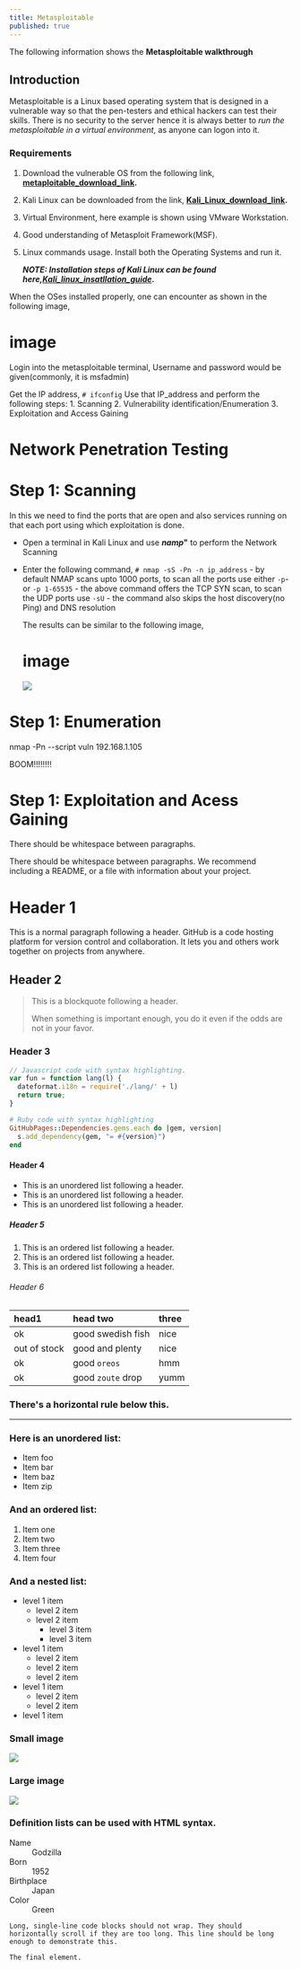 ```yaml
---
title: Metasploitable
published: true
---
```

The following information shows the **Metasploitable walkthrough**

## [](#header-2)Introduction

   Metasploitable is a Linux based operating system that is designed in a vulnerable way so that the pen-testers and ethical hackers can test their skills. There is no security to the server hence it is always better to _run the metasploitable in a virtual environment_, as anyone can logon into it.
  
  ### [](#header-3)Requirements
  
   1. Download the vulnerable OS from the following link, **[metaploitable_download_link](https://sourceforge.net/projects/metasploitable/files/Metasploitable2/).**
   2. Kali Linux can be downloaded from the link, **[Kali_Linux_download_link](https://www.kali.org/).**
   3. Virtual Environment, here example is shown using VMware Workstation.
   4. Good understanding of Metasploit Framework(MSF).
   5. Linux commands usage.
       Install both the Operating Systems and run it.
      
      **_NOTE: Installation steps of Kali Linux can be found here,[Kali_linux_insatllation_guide](another_page)_.**
      
   When the OSes installed properly, one can encounter as shown in the following image,
   

   # [](#header-1) image 
   
   
   Login into the metasploitable terminal, Username and password would be given(commonly, it is msfadmin)
     
   Get the IP address, `# ifconfig`
   Use that IP_address and perform the following steps: 
        1. Scanning
        2. Vulnerability identification/Enumeration
        3. Exploitation and Access Gaining 

# [](#header-1) Network Penetration Testing

# [](#header-1)Step 1: Scanning 
   
   In this we need to find the ports that are open and also services running on that each port using which exploitation is done.

   * Open a terminal in Kali Linux and use **_namp_"** to perform the Network Scanning
   * Enter the following command, `# nmap -sS -Pn -n ip_address`
            - by default NMAP scans upto 1000 ports, to scan all the ports use either `-p`- or `-p 1-65535`
            - the above command offers the TCP SYN scan, to scan the UDP ports use `-sU`
            - the command also skips the host discovery(no Ping) and DNS resolution
            
      The results can be similar to the following image,
      
      # [](#header-1) image 
         
        ![](https://assets-cdn.github.com/images/icons/emoji/octocat.png)



# [](#header-1)Step 1: Enumeration

nmap -Pn --script vuln 192.168.1.105

   BOOM!!!!!!!!

# [](#header-1)Step 1: Exploitation and Acess Gaining

There should be whitespace between paragraphs.

There should be whitespace between paragraphs. We recommend including a README, or a file with information about your project.

# [](#header-1)Header 1

This is a normal paragraph following a header. GitHub is a code hosting platform for version control and collaboration. It lets you and others work together on projects from anywhere.

## [](#header-2)Header 2

> This is a blockquote following a header.
>
> When something is important enough, you do it even if the odds are not in your favor.

### [](#header-3)Header 3

```js
// Javascript code with syntax highlighting.
var fun = function lang(l) {
  dateformat.i18n = require('./lang/' + l)
  return true;
}
```

```ruby
# Ruby code with syntax highlighting
GitHubPages::Dependencies.gems.each do |gem, version|
  s.add_dependency(gem, "= #{version}")
end
```

#### [](#header-4)Header 4

*   This is an unordered list following a header.
*   This is an unordered list following a header.
*   This is an unordered list following a header.

##### [](#header-5)Header 5

1.  This is an ordered list following a header.
2.  This is an ordered list following a header.
3.  This is an ordered list following a header.

###### [](#header-6)Header 6

| head1        | head two          | three |
|:-------------|:------------------|:------|
| ok           | good swedish fish | nice  |
| out of stock | good and plenty   | nice  |
| ok           | good `oreos`      | hmm   |
| ok           | good `zoute` drop | yumm  |

### There's a horizontal rule below this.

* * *

### Here is an unordered list:

*   Item foo
*   Item bar
*   Item baz
*   Item zip

### And an ordered list:

1.  Item one
1.  Item two
1.  Item three
1.  Item four

### And a nested list:

- level 1 item
  - level 2 item
  - level 2 item
    - level 3 item
    - level 3 item
- level 1 item
  - level 2 item
  - level 2 item
  - level 2 item
- level 1 item
  - level 2 item
  - level 2 item
- level 1 item

### Small image

![](https://assets-cdn.github.com/images/icons/emoji/octocat.png)

### Large image

![](https://guides.github.com/activities/hello-world/branching.png)


### Definition lists can be used with HTML syntax.

<dl>
<dt>Name</dt>
<dd>Godzilla</dd>
<dt>Born</dt>
<dd>1952</dd>
<dt>Birthplace</dt>
<dd>Japan</dd>
<dt>Color</dt>
<dd>Green</dd>
</dl>

```
Long, single-line code blocks should not wrap. They should horizontally scroll if they are too long. This line should be long enough to demonstrate this.
```

```
The final element.
```
